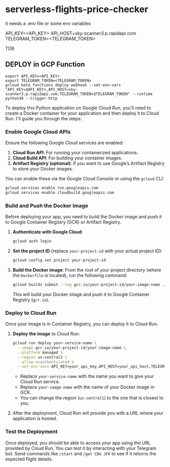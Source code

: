 # serverless-flights-price-checker

it needs a .env file or some env variables

API_KEY=<API_KEY>
API_HOST=sky-scanner3.p.rapidapi.com
TELEGRAM_TOKEN=<TELEGRAM_TOKEN>


TDB

## DEPLOY in GCP Function
```
export API_KEY=<API_KEY>
export TELEGRAM_TOKEN=<TELEGRAM_TOKEN>
gcloud beta functions deploy webhook --set-env-vars "API_KEY=$API_KEY>,API_HOST=sky-scanner3.p.rapidapi.com,TELEGRAM_TOKEN=$TELEGRAM_TOKEN" --runtime python39 --trigger-http
```

To deploy this Python application on Google Cloud Run, you'll need to create a Docker container for your application and then deploy it to Cloud Run. I'll guide you through the steps:

### Enable Google Cloud APIs

Ensure the following Google Cloud services are enabled:

1. **Cloud Run API**: For running your containerized applications.
2. **Cloud Build API**: For building your container images.
3. **Artifact Registry (optional)**: If you want to use Google’s Artifact Registry to store your Docker images.

You can enable these via the Google Cloud Console or using the `gcloud` CLI:

```bash
gcloud services enable run.googleapis.com
gcloud services enable cloudbuild.googleapis.com
```

### Build and Push the Docker Image

Before deploying your app, you need to build the Docker image and push it to Google Container Registry (GCR) or Artifact Registry.

1. **Authenticate with Google Cloud**:
   ```bash
   gcloud auth login
   ```

2. **Set the project ID** (replace `your-project-id` with your actual project ID):
   ```bash
   gcloud config set project your-project-id
   ```

3. **Build the Docker image**:
   From the root of your project directory (where the `Dockerfile` is located), run the following command:
   ```bash
   gcloud builds submit --tag gcr.io/your-project-id/your-image-name .
   ```

   This will build your Docker image and push it to Google Container Registry (`gcr.io`).

### Deploy to Cloud Run

Once your image is in Container Registry, you can deploy it to Cloud Run.

1. **Deploy the image** to Cloud Run:
   ```bash
   gcloud run deploy your-service-name \
     --image gcr.io/your-project-id/your-image-name \
     --platform managed \
     --region us-central1 \
     --allow-unauthenticated \
     --set-env-vars API_KEY=your_api_key,API_HOST=your_api_host,TELEGRAM_TOKEN=your_telegram_token
   ```

   - Replace `your-service-name` with the name you want to give your Cloud Run service.
   - Replace `your-image-name` with the name of your Docker image in GCR.
   - You can change the region (`us-central1`) to the one that is closest to you.

2. After the deployment, Cloud Run will provide you with a URL where your application is hosted.


### Test the Deployment

Once deployed, you should be able to access your app using the URL provided by Cloud Run. You can test it by interacting with your Telegram bot. Send commands like `/start` and `/get CDG JFK` to see if it returns the expected flight details.
